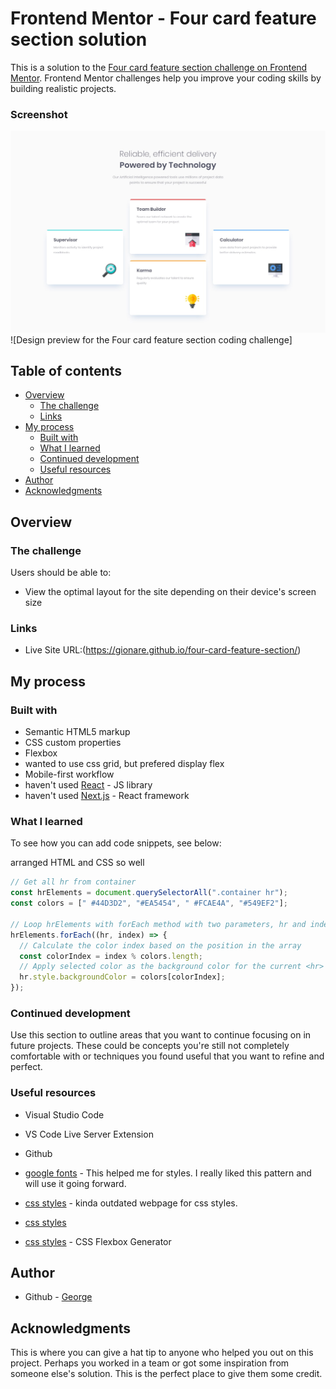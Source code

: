 # Frontend Mentor - Four card feature section solution

This is a solution to the [Four card feature section challenge on Frontend Mentor](https://www.frontendmentor.io/challenges/four-card-feature-section-weK1eFYK). Frontend Mentor challenges help you improve your coding skills by building realistic projects.

### Screenshot

<img src="design/desktop-design.jpg" width="750">
![Design preview for the Four card feature section coding challenge]


## Table of contents

- [Overview](#overview)
  - [The challenge](#the-challenge)
  - [Links](#links)
- [My process](#my-process)
  - [Built with](#built-with)
  - [What I learned](#what-i-learned)
  - [Continued development](#continued-development)
  - [Useful resources](#useful-resources)
- [Author](#author)
- [Acknowledgments](#acknowledgments)

## Overview

### The challenge

Users should be able to:

- View the optimal layout for the site depending on their device's screen size

### Links

- Live Site URL:(https://gionare.github.io/four-card-feature-section/)

## My process

### Built with

- Semantic HTML5 markup
- CSS custom properties
- Flexbox
- wanted to use css grid, but prefered display flex
- Mobile-first workflow
- haven't used [React](https://reactjs.org/) - JS library
- haven't used [Next.js](https://nextjs.org/) - React framework

### What I learned

To see how you can add code snippets, see below:

arranged HTML and CSS so well

```js
// Get all hr from container
const hrElements = document.querySelectorAll(".container hr");
const colors = [" #44D3D2", "#EA5454", " #FCAE4A", "#549EF2"];

// Loop hrElements with forEach method with two parameters, hr and index.
hrElements.forEach((hr, index) => {
  // Calculate the color index based on the position in the array
  const colorIndex = index % colors.length;
  // Apply selected color as the background color for the current <hr> in the iteration.
  hr.style.backgroundColor = colors[colorIndex];
});
```

### Continued development

Use this section to outline areas that you want to continue focusing on in future projects. These could be concepts you're still not completely comfortable with or techniques you found useful that you want to refine and perfect.

### Useful resources

- Visual Studio Code
- VS Code Live Server Extension
- Github
- [google fonts](<url("https://fonts.googleapis.com/css2?family=Hanken+Grotesk:ital,wght@0,500;0,700;0,800;1,500;1,700;1,800&family=Poppins:wght@200;400;600&family=Red+Hat+Display:wght@300;500;700;900&display=swap");>) - This helped me for styles. I really liked this pattern and will use it going forward.
- [css styles](https://cssgenerator.org) - kinda outdated webpage for css styles.
- [css styles](https://www.cssportal.com/css-flexbox-generator/)

- [css styles](https://cssgenerator.org/border-radius-css-generator.html) - CSS Flexbox
  Generator

## Author

- Github - [George](https://gionare.github.io/four-card-feature-section/)

## Acknowledgments

This is where you can give a hat tip to anyone who helped you out on this project. Perhaps you worked in a team or got some inspiration from someone else's solution. This is the perfect place to give them some credit.
